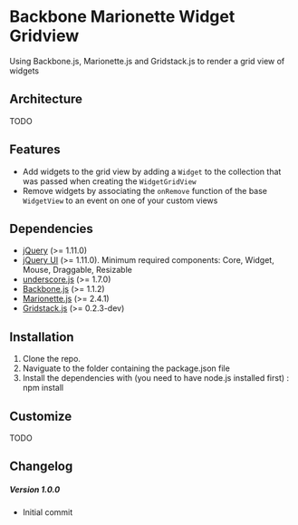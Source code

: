 # Backbone Marionette Widget Gridview

Using Backbone.js, Marionette.js and Gridstack.js to render a grid view of widgets

## Architecture
TODO

## Features
- Add widgets to the grid view by adding a `Widget` to the collection that was passed when creating the `WidgetGridView`
- Remove widgets by associating the `onRemove` function of the base `WidgetView` to an event on one of your custom views

## Dependencies
* [jQuery](http://jquery.com) (>= 1.11.0) 
* [jQuery UI](http://jqueryui.com) (>= 1.11.0). Minimum required components: Core, Widget, Mouse, Draggable, Resizable
* [underscore.js](http://underscorejs.org) (>= 1.7.0)
* [Backbone.js](http://backbonejs.org) (>= 1.1.2)
* [Marionette.js](http://marionettejs.com/docs/v2.4.1) (>= 2.4.1)
* [Gridstack.js](http://troolee.github.io/gridstack.js/) (>= 0.2.3-dev)

## Installation
1. Clone the repo.
2. Naviguate to the folder containing the package.json file
3. Install the dependencies with (you need to have node.js installed first) : npm install

## Customize
TODO


## Changelog

##### Version 1.0.0
- Initial commit
